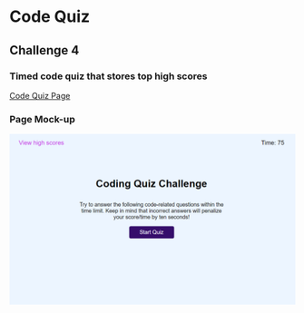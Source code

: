 # Code Quiz

## Challenge 4

### Timed code quiz that stores top high scores 

[Code Quiz Page](https://kaynalem.github.io/code-quiz/)

### Page Mock-up
![](code-quiz-mockup.png)